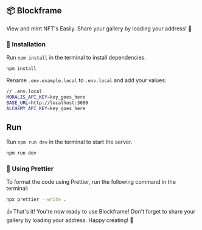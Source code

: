 ## 📦 Blockframe

View and mint NFT's Easily.
Share your gallery by loading your address! 🎨

### 🔧 Installation

Run `npm install` in the terminal to install dependencies.

```bash
npm install
```

Rename `.env.example.local` to `.env.local` and add your values:

```bash
// .env.local
MORALIS_API_KEY=key_goes_here
BASE_URL=http://localhost:3000
ALCHEMY_API_KEY=key_goes_here
```

## Run

Run `npm run dev` in the terminal to start the server.

```bash
npm run dev
```

### 💅 Using Prettier

To format the code using Prettier, run the following command in the terminal:

```bash
npx prettier --write .
```

👍 That's it! You're now ready to use Blockframe! Don't forget to share your gallery by loading your address. Happy creating! 🚀
